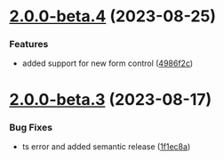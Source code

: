 # [2.0.0-beta.4](https://github.com/vue-interface/radio-field/compare/v2.0.0-beta.3...v2.0.0-beta.4) (2023-08-25)


### Features

* added support for new form control ([4986f2c](https://github.com/vue-interface/radio-field/commit/4986f2cf68eca248ef788824ac2109bbf4733cbd))

# [2.0.0-beta.3](https://github.com/vue-interface/radio-field/compare/v2.0.0-beta.2...v2.0.0-beta.3) (2023-08-17)


### Bug Fixes

* ts error and added semantic release ([1f1ec8a](https://github.com/vue-interface/radio-field/commit/1f1ec8a623fd1662c77f7d447c615b031532bff6))
